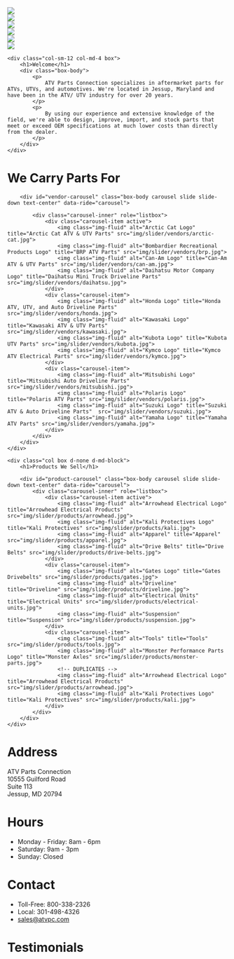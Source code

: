 <div class="row">
    <div class="col-md-8 d-none d-md-block">
        <div id="action-shots-carousel" class="carousel slide col-centered" data-ride="carousel">
            <div class="carousel-inner" role="listbox">
                <div class="carousel-item active">
                    <img class="img-fluid" src="img/action-shots/0.jpg">
                </div>
                <div class="carousel-item">
                    <img class="img-fluid" src="img/action-shots/1.jpg">
                </div>
                <div class="carousel-item">
                    <img class="img-fluid" src="img/action-shots/2.jpg">
                </div>
                <div class="carousel-item">
                    <img class="img-fluid" src="img/action-shots/3.jpg">
                </div>
                <div class="carousel-item">
                    <img class="img-fluid" src="img/action-shots/4.jpg">
                </div>
                <div class="carousel-item">
                    <img class="img-fluid" src="img/action-shots/5.jpg">
                </div>
            </div>
        </div>
    </div>
    
    <div class="col-sm-12 col-md-4 box">
        <h1>Welcome</h1>
        <div class="box-body">
            <p>
                ATV Parts Connection specializes in aftermarket parts for ATVs, UTVs, and automotives. We're located in Jessup, Maryland and have been in the ATV/ UTV industry for over 20 years.
            </p>
            <p>
                By using our experience and extensive knowledge of the field, we're able to design, improve, import, and stock parts that meet or exceed OEM specifications at much lower costs than directly from the dealer.
            </p>
        </div>
    </div>
</div>

<div class="row">
    <div class="col box d-none d-md-block">
        <h1>We Carry Parts For</h1>

        <div id="vendor-carousel" class="box-body carousel slide slide-down text-center" data-ride="carousel">

            <div class="carousel-inner" role="listbox">
                <div class="carousel-item active">
                    <img class="img-fluid" alt="Arctic Cat Logo" title="Arctic Cat ATV & UTV Parts" src="img/slider/vendors/arctic-cat.jpg">
                    <img class="img-fluid" alt="Bombardier Recreational Products Logo" title="BRP ATV Parts" src="img/slider/vendors/brp.jpg">
                    <img class="img-fluid" alt="Can-Am Logo" title="Can-Am ATV & UTV Parts" src="img/slider/vendors/can-am.jpg">
                    <img class="img-fluid" alt="Daihatsu Motor Company Logo" title="Daihatsu Mini Truck Driveline Parts" src="img/slider/vendors/daihatsu.jpg">
                </div>
                <div class="carousel-item">
                    <img class="img-fluid" alt="Honda Logo" title="Honda ATV, UTV, and Auto Driveline Parts" src="img/slider/vendors/honda.jpg">
                    <img class="img-fluid" alt="Kawasaki Logo" title="Kawasaki ATV & UTV Parts" src="img/slider/vendors/kawasaki.jpg">
                    <img class="img-fluid" alt="Kubota Logo" title="Kubota UTV Parts" src="img/slider/vendors/kubota.jpg">
                    <img class="img-fluid" alt="Kymco Logo" title="Kymco ATV Electrical Parts" src="img/slider/vendors/kymco.jpg">
                </div>
                <div class="carousel-item">
                    <img class="img-fluid" alt="Mitsubishi Logo" title="Mitsubishi Auto Driveline Parts" src="img/slider/vendors/mitsubishi.jpg">
                    <img class="img-fluid" alt="Polaris Logo" title="Polaris ATV Parts" src="img/slider/vendors/polaris.jpg">
                    <img class="img-fluid" alt="Suzuki Logo" title="Suzuki ATV & Auto Driveline Parts"  src="img/slider/vendors/suzuki.jpg">
                    <img class="img-fluid" alt="Yamaha Logo" title="Yamaha ATV Parts" src="img/slider/vendors/yamaha.jpg">
                </div>
            </div>
        </div>
    </div>
    
    <div class="col box d-none d-md-block">
        <h1>Products We Sell</h1>

        <div id="product-carousel" class="box-body carousel slide slide-down text-center" data-ride="carousel">
            <div class="carousel-inner" role="listbox">
                <div class="carousel-item active">
                    <img class="img-fluid" alt="Arrowhead Electrical Logo" title="Arrowhead Electrical Products" src="img/slider/products/arrowhead.jpg">
                    <img class="img-fluid" alt="Kali Protectives Logo" title="Kali Protectives" src="img/slider/products/kali.jpg">
                    <img class="img-fluid" alt="Apparel" title="Apparel" src="img/slider/products/apparel.jpg">
                    <img class="img-fluid" alt="Drive Belts" title="Drive Belts" src="img/slider/products/drive-belts.jpg">
                </div>
                <div class="carousel-item">
                    <img class="img-fluid" alt="Gates Logo" title="Gates Drivebelts" src="img/slider/products/gates.jpg">
                    <img class="img-fluid" alt="Driveline" title="Driveline" src="img/slider/products/driveline.jpg">
                    <img class="img-fluid" alt="Electrical Units" title="Electrical Units" src="img/slider/products/electrical-units.jpg">
                    <img class="img-fluid" alt="Suspension" title="Suspension" src="img/slider/products/suspension.jpg">
                </div>
                <div class="carousel-item">
                    <img class="img-fluid" alt="Tools" title="Tools" src="img/slider/products/tools.jpg">
                    <img class="img-fluid" alt="Monster Performance Parts Logo" title="Monster Axles" src="img/slider/products/monster-parts.jpg">
                    <!-- DUPLICATES -->
                    <img class="img-fluid" alt="Arrowhead Electrical Logo" title="Arrowhead Electrical Products" src="img/slider/products/arrowhead.jpg">
                    <img class="img-fluid" alt="Kali Protectives Logo" title="Kali Protectives" src="img/slider/products/kali.jpg">
                </div>
            </div>
        </div>
    </div>
</div>

<div class="row footer d-none d-md-block">
    <div class="col-md-3">
        <h1>Address</h1>
        ATV Parts Connection<br>
        10555 Guilford Road<br>
        Suite 113<br>
        Jessup, MD 20794
    </div>
    <div class="col-md-3">
        <h1>Hours</h1>
        <ul>
            <li>Monday - Friday: 8am - 6pm
            <li>Saturday: 9am - 3pm
            <li>Sunday: Closed
        </ul>
    </div>
    <div class="col-md-3">
        <h1>Contact</h1>
        <ul>
            <li>Toll-Free: 800-338-2326
            <li>Local: 301-498-4326
            <li><a href="mailto:sales@atvpc.com">sales@atvpc.com</a>
        </ul>
    </div>
    <div class="col-md-3">
        <h1>Testimonials</h1>
        <div id="testimonials"><!-- Populated by JS --></div>
    </div>
</div>



